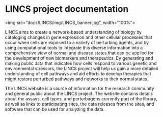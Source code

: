 # LINCS project documentation

<img src="docs/LINCS/img/LINCS_banner.jpg", width="100%">

LINCS aims to create a network-based understanding of biology by cataloging changes in gene expression and other cellular processes that occur when cells are exposed to a variety of perturbing agents, and by using computational tools to integrate this diverse information into a comprehensive view of normal and disease states that can be applied for the development of new biomarkers and therapeutics. By generating and making public data that indicates how cells respond to various genetic and environmental stressors, the LINCS project will help us gain a more detailed understanding of cell pathways and aid efforts to develop therapies that might restore perturbed pathways and networks to their normal states.

The LINCS website is a source of information for the research community and general public about the LINCS project. The website contains details about the assays, cell types, and perturbagens currently part of the library, as well as links to participating sites, the data releases from the sites, and software that can be used for analyzing the data.